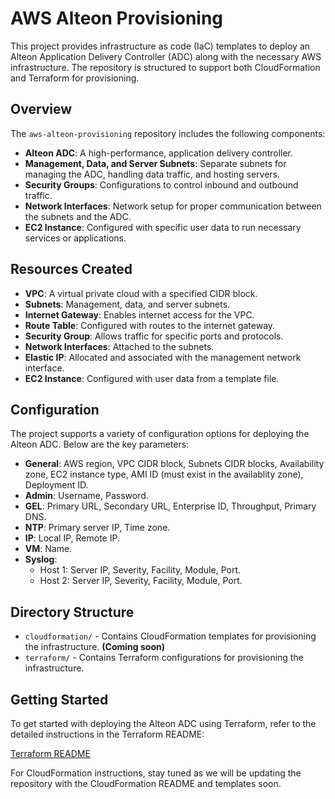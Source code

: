 # AWS Alteon Provisioning

This project provides infrastructure as code (IaC) templates to deploy an Alteon Application Delivery Controller (ADC) along with the necessary AWS infrastructure. The repository is structured to support both CloudFormation and Terraform for provisioning.

## Overview

The `aws-alteon-provisioning` repository includes the following components:

- **Alteon ADC**: A high-performance, application delivery controller.
- **Management, Data, and Server Subnets**: Separate subnets for managing the ADC, handling data traffic, and hosting servers.
- **Security Groups**: Configurations to control inbound and outbound traffic.
- **Network Interfaces**: Network setup for proper communication between the subnets and the ADC.
- **EC2 Instance**: Configured with specific user data to run necessary services or applications.

## Resources Created

- **VPC**: A virtual private cloud with a specified CIDR block.
- **Subnets**: Management, data, and server subnets.
- **Internet Gateway**: Enables internet access for the VPC.
- **Route Table**: Configured with routes to the internet gateway.
- **Security Group**: Allows traffic for specific ports and protocols.
- **Network Interfaces**: Attached to the subnets.
- **Elastic IP**: Allocated and associated with the management network interface.
- **EC2 Instance**: Configured with user data from a template file.

## Configuration

The project supports a variety of configuration options for deploying the Alteon ADC. Below are the key parameters:

- **General**: AWS region, VPC CIDR block, Subnets CIDR blocks, Availability zone, EC2 instance type, AMI ID (must exist in the availablity zone), Deployment ID.
- **Admin**: Username, Password.
- **GEL**: Primary URL, Secondary URL, Enterprise ID, Throughput, Primary DNS.
- **NTP**: Primary server IP, Time zone.
- **IP**: Local IP, Remote IP.
- **VM**: Name.
- **Syslog**: 
  - Host 1: Server IP, Severity, Facility, Module, Port.
  - Host 2: Server IP, Severity, Facility, Module, Port.

## Directory Structure

- `cloudformation/` - Contains CloudFormation templates for provisioning the infrastructure. **(Coming soon)**
- `terraform/` - Contains Terraform configurations for provisioning the infrastructure.

## Getting Started

To get started with deploying the Alteon ADC using Terraform, refer to the detailed instructions in the Terraform README:

[Terraform README](terraform/README.md)

For CloudFormation instructions, stay tuned as we will be updating the repository with the CloudFormation README and templates soon.
